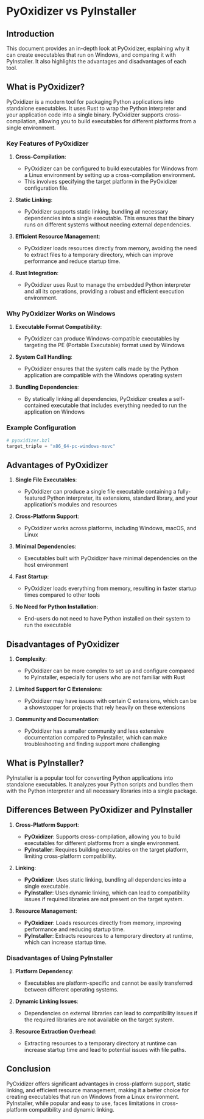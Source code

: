 # PyOxidizer vs PyInstaller

## Introduction
This document provides an in-depth look at PyOxidizer, explaining why it can create executables that run on Windows, and comparing it with PyInstaller. It also highlights the advantages and disadvantages of each tool.

## What is PyOxidizer?
PyOxidizer is a modern tool for packaging Python applications into standalone executables. It uses Rust to wrap the Python interpreter and your application code into a single binary. PyOxidizer supports cross-compilation, allowing you to build executables for different platforms from a single environment.

### Key Features of PyOxidizer
1. **Cross-Compilation**:
   - PyOxidizer can be configured to build executables for Windows from a Linux environment by setting up a cross-compilation environment.
   - This involves specifying the target platform in the PyOxidizer configuration file.

2. **Static Linking**:
   - PyOxidizer supports static linking, bundling all necessary dependencies into a single executable. This ensures that the binary runs on different systems without needing external dependencies.

3. **Efficient Resource Management**:
   - PyOxidizer loads resources directly from memory, avoiding the need to extract files to a temporary directory, which can improve performance and reduce startup time.

4. **Rust Integration**:
   - PyOxidizer uses Rust to manage the embedded Python interpreter and all its operations, providing a robust and efficient execution environment.

### Why PyOxidizer Works on Windows
1. **Executable Format Compatibility**:
   - PyOxidizer can produce Windows-compatible executables by targeting the PE (Portable Executable) format used by Windows 
2. **System Call Handling**:
   - PyOxidizer ensures that the system calls made by the Python application are compatible with the Windows operating system 

3. **Bundling Dependencies**:
   - By statically linking all dependencies, PyOxidizer creates a self-contained executable that includes everything needed to run the application on Windows 

### Example Configuration
```python
# pyoxidizer.bzl
target_triple = "x86_64-pc-windows-msvc"
```

## Advantages of PyOxidizer
1. **Single File Executables**:
   - PyOxidizer can produce a single file executable containing a fully-featured Python interpreter, its extensions, standard library, and your application's modules and resources 
2. **Cross-Platform Support**:
   - PyOxidizer works across platforms, including Windows, macOS, and Linux

3. **Minimal Dependencies**:
   - Executables built with PyOxidizer have minimal dependencies on the host environment

4. **Fast Startup**:
   - PyOxidizer loads everything from memory, resulting in faster startup times compared to other tools

5. **No Need for Python Installation**:
   - End-users do not need to have Python installed on their system to run the executable 

## Disadvantages of PyOxidizer
1. **Complexity**:
   - PyOxidizer can be more complex to set up and configure compared to PyInstaller, especially for users who are not familiar with Rust

2. **Limited Support for C Extensions**:
   - PyOxidizer may have issues with certain C extensions, which can be a showstopper for projects that rely heavily on these extensions

3. **Community and Documentation**:
   - PyOxidizer has a smaller community and less extensive documentation compared to PyInstaller, which can make troubleshooting and finding support more challenging
## What is PyInstaller?
PyInstaller is a popular tool for converting Python applications into standalone executables. It analyzes your Python scripts and bundles them with the Python interpreter and all necessary libraries into a single package.



## Differences Between PyOxidizer and PyInstaller
1. **Cross-Platform Support**:
   - **PyOxidizer**: Supports cross-compilation, allowing you to build executables for different platforms from a single environment.
   - **PyInstaller**: Requires building executables on the target platform, limiting cross-platform compatibility.

2. **Linking**:
   - **PyOxidizer**: Uses static linking, bundling all dependencies into a single executable.
   - **PyInstaller**: Uses dynamic linking, which can lead to compatibility issues if required libraries are not present on the target system.

3. **Resource Management**:
   - **PyOxidizer**: Loads resources directly from memory, improving performance and reducing startup time.
   - **PyInstaller**: Extracts resources to a temporary directory at runtime, which can increase startup time.

### Disadvantages of Using PyInstaller
1. **Platform Dependency**:
   - Executables are platform-specific and cannot be easily transferred between different operating systems.

2. **Dynamic Linking Issues**:
   - Dependencies on external libraries can lead to compatibility issues if the required libraries are not available on the target system.

3. **Resource Extraction Overhead**:
   - Extracting resources to a temporary directory at runtime can increase startup time and lead to potential issues with file paths.

## Conclusion
PyOxidizer offers significant advantages in cross-platform support, static linking, and efficient resource management, making it a better choice for creating executables that run on Windows from a Linux environment. PyInstaller, while popular and easy to use, faces limitations in cross-platform compatibility and dynamic linking.

